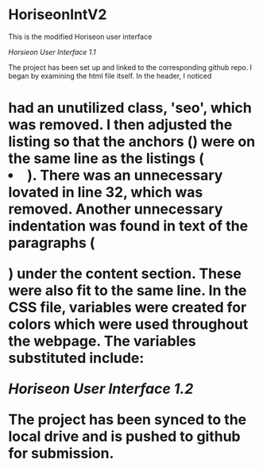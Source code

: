 # HoriseonIntV2
This is the modified Horiseon user interface

*Horsieon User Interface 1.1*

The project has been set up and linked to the corresponding github repo.
I began by examining the html file itself.
In the header, I noticed <h1> had an unutilized class, 'seo', which was removed.
I then adjusted the listing so that the anchors (<a>) were on the same line as the listings (<li>).
There was an unnecessary <div> lovated in line 32, which was removed.
Another unnecessary indentation was found in text of the paragraphs (<p>) under the content section. These were also fit to the same line.
In the CSS file, variables were created for colors which were used throughout the webpage. The variables substituted include: 

*Horiseon User Interface 1.2*

The project has been synced to the local drive and is pushed to github for submission.